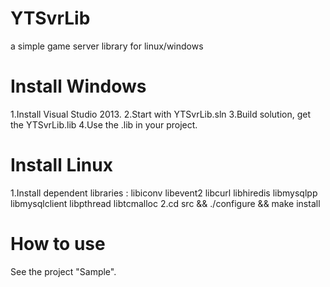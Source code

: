 # YTSvrLib
a simple game server library for linux/windows

# Install Windows
1.Install Visual Studio 2013.
2.Start with YTSvrLib.sln
3.Build solution, get the YTSvrLib.lib
4.Use the .lib in your project.

# Install Linux
1.Install dependent libraries : libiconv libevent2 libcurl libhiredis libmysqlpp libmysqlclient libpthread libtcmalloc
2.cd src && ./configure && make install

# How to use
See the project "Sample".
